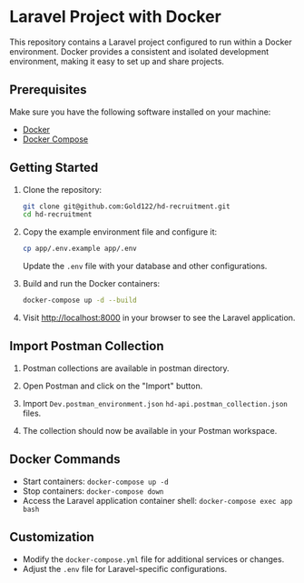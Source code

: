 # Laravel Project with Docker

This repository contains a Laravel project configured to run within a Docker environment. Docker provides a consistent and isolated development environment, making it easy to set up and share projects.

## Prerequisites

Make sure you have the following software installed on your machine:

- [Docker](https://www.docker.com/)
- [Docker Compose](https://docs.docker.com/compose/)

## Getting Started

1. Clone the repository:

    ```bash
    git clone git@github.com:Gold122/hd-recruitment.git
    cd hd-recruitment
    ```

2. Copy the example environment file and configure it:

    ```bash
    cp app/.env.example app/.env
    ```

   Update the `.env` file with your database and other configurations.

3. Build and run the Docker containers:

    ```bash
    docker-compose up -d --build
    ```

7. Visit [http://localhost:8000](http://localhost:8000) in your browser to see the Laravel application.

## Import Postman Collection

1. Postman collections are available in postman directory.

2. Open Postman and click on the "Import" button.

3. Import `Dev.postman_environment.json` `hd-api.postman_collection.json` files.

4. The collection should now be available in your Postman workspace.


## Docker Commands

- Start containers: `docker-compose up -d`
- Stop containers: `docker-compose down`
- Access the Laravel application container shell: `docker-compose exec app bash`

## Customization

- Modify the `docker-compose.yml` file for additional services or changes.
- Adjust the `.env` file for Laravel-specific configurations.